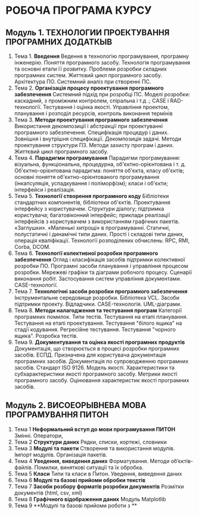 # РОБОЧА ПРОГРАМА КУРСУ
## Модуль 1. ТЕХНОЛОГИИ ПРОЕКТУВАННЯ ПРОГРАМНИХ ДОДАТКЫВ
1. Тема 1. **Введення**
Ведення в технологію програмування, програмну інженерію. Поняття програмного засобу. Технологія програмування та основні етапи її розвитку. Проблеми розробки складних програмних систем. Життєвий цикл програмного засобу. Архітектура ПО. Системний аналіз при створенні ПС.
1. Тема 2. **Організація процесу проектування програмного забезпечення**
Системний підхід при розробці ПС. Моделі розробки: каскадний, з проміжним контролем, спіральна і т.д .; СASE і RAD-технології. Тестування і оцінка якості. Управління проектом, планування і розподіл ресурсів, контроль виконання термінів
1. Тема 3. **Методи проектування програмного забезпечення**
Використання декомпозиції і абстракції при проектуванні програмного забезпечення. Специфікація процедур і даних. Зовнішня і внутрішня специфікації. Декомпозиція задачі. Методи проектування структури ПЗ. Методи захисту програм і даних. Життєвий цикл програмного засобу.
1. Тема 4.  **Парадигми програмування**
Парадигми програмування: візуальна, функціональна, процедурна, об'єктно-орієнтована і т. д. Об'єктно-орієнтована парадигма: поняття об'єкта, класу об'єктів; основні поняття об'єктно-орієнтованого програмування (інкапсуляція, успадкування і поліморфізм); класи і об'єкти; інтерфейси і реалізація.
1. Тема 5.  **Технології створення програмного коду** 
Бібліотеки стандартних компонентів, бібліотеки об'єктів. Проектування інтерфейсу з користувачем. Структури діалогу; підтримка користувача; багатовіконний інтерфейс; приклади реалізації інтерфейсів з користувачем з використанням графічних пакетів. «Заглушки». «Маленькі хитрощі» в програмуванні. Статичні, полустатичні і динамічні типи даних. Прості і складові типи даних, операція кваліфікації. Технології розподілених обчислень: RPC, RMI, Corba, DCOM.
1. Тема 6. **Технології колективної розробки програмного забезпечення** Огляд і класифікація засобів підтримки колективної розробки ПО. Програмні засоби планування і управління процесом розробки. Мережеві графіки та діаграми робочого процесу. Сценарії виконання робіт. Застосування систем управління документами. CASE-технології.
1. Тема 7. **Технологічні засоби розробки програмного забезпечення** Інструментальне середовище розробки. Бібліотека VCL. Засоби підтримки проекту. Відладчики. CASE-технологія. UML-діаграми.
1. Тема 8. **Методи налагодження та тестування програм** Категорії програмних помилок. Типи тестів. Тестування на етапі планування. Тестування на етапі проектування. Тестування "білого ящика" на стадії кодування. Регресійне тестування. Тестування "чорного ящика". Розробка тестів.
1. Тема 9. **Документування та оцінка якості програмних продуктів**
Документація, що створюється в процесі розробки програмних засобів. ЕСПД. Призначена для користувача документація програмних засобів. Документація по супроводженню програмних засобів. Стандарт ISO 9126. Модель якості. Характеристики та субхарактеристики якості програмного засобу. Метрики якості програмного засобу. Оцінювання характеристик якості програмних засобів.
## Модуль 2. ВИСОЕОРЫВНЕВА МОВА ПРОГРАМУВАННЯ ПИТОН
1. Тема 1 **Неформальний вступ до мови програмування ПИТОН**  Змінні. Оператори, 
1. Тема 2 **Структури даних** Рядки, списки, кортежі, словники
1. Тема 3 **Модулі та пакети** Створення та використання модулів. Імпорт модулів. Організація пакетів.
1. Тема 4 **Уведення, виведення даних** Форматування. Методи об’єктів-файлів. Помилки, виняткові ситуації та їх обробка.
1. Тема 5 **Класи** Типи та класи в Питон. Уведення, виведення даних
1. Тема 6 **Модулі та базові прийоми обробки текстів**
1. Тема 7 **Засоби розбору форматів розробки документів** Розмітки документів (html, csv, xml)
1. Тема 8 **Графічного відображення даних** Модуль Matplotlib
1. Тема 9 **Модулі та базові прийоми роботи  з **
